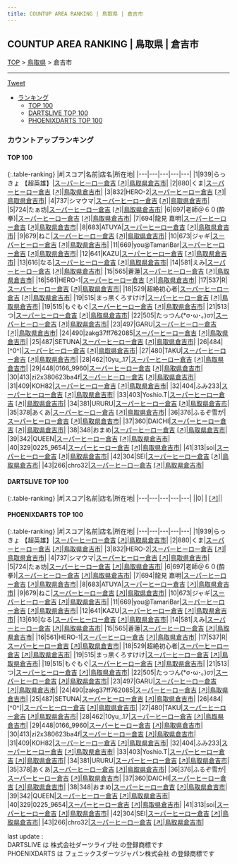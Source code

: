 ```yaml
---
title: COUNTUP AREA RANKING | 鳥取県 | 倉吉市
---
```

## COUNTUP AREA RANKING | 鳥取県 | 倉吉市

[TOP](/darts/rank/) > [鳥取県](/darts/rank/鳥取県/) > 倉吉市

___

<a href="https://twitter.com/share?ref_src=twsrc%5Etfw" data-text="COUNTUP AREA RANKING | 鳥取県倉吉市" class="twitter-share-button" data-hashtags="DARTSLIVE,PHOENIXDARTS,darts,ダーツ" data-show-count="false">Tweet</a>

* [ランキング](#カウントアップランキング)
    * [TOP 100](#top-100)
    * [DARTSLIVE TOP 100](#dartslive-top-100)
    * [PHOENIXDARTS TOP 100](#phoenixdarts-top-100)

### カウントアップランキング

#### TOP 100



{:.table-ranking}
|#|スコア|名前|店名|所在地|
|---|---|---|---|---|
|1|939|<span class="rank-name-pd">らっきょ 【超英雄】</span>|<a href="/darts/rank/shops/6287.html">スーパーヒーロー倉吉</a> <a href="https://vs.phoenixdarts.com/jp/shop/shopDetailInfo/s_6287?s_seq=6287">[↗]</a>|<a href="/darts/rank/鳥取県/倉吉市">鳥取県倉吉市</a>|
|2|880|<span class="rank-name-pd">くま</span>|<a href="/darts/rank/shops/6287.html">スーパーヒーロー倉吉</a> <a href="https://vs.phoenixdarts.com/jp/shop/shopDetailInfo/s_6287?s_seq=6287">[↗]</a>|<a href="/darts/rank/鳥取県/倉吉市">鳥取県倉吉市</a>|
|3|832|<span class="rank-name-pd">HERO-2</span>|<a href="/darts/rank/shops/6287.html">スーパーヒーロー倉吉</a> <a href="https://vs.phoenixdarts.com/jp/shop/shopDetailInfo/s_6287?s_seq=6287">[↗]</a>|<a href="/darts/rank/鳥取県/倉吉市">鳥取県倉吉市</a>|
|4|737|<span class="rank-name-pd">シマウマ</span>|<a href="/darts/rank/shops/6287.html">スーパーヒーロー倉吉</a> <a href="https://vs.phoenixdarts.com/jp/shop/shopDetailInfo/s_6287?s_seq=6287">[↗]</a>|<a href="/darts/rank/鳥取県/倉吉市">鳥取県倉吉市</a>|
|5|724|<span class="rank-name-pd">たぁ坊</span>|<a href="/darts/rank/shops/6287.html">スーパーヒーロー倉吉</a> <a href="https://vs.phoenixdarts.com/jp/shop/shopDetailInfo/s_6287?s_seq=6287">[↗]</a>|<a href="/darts/rank/鳥取県/倉吉市">鳥取県倉吉市</a>|
|6|697|<span class="rank-name-pd">老師＠６０(酔拳)</span>|<a href="/darts/rank/shops/6287.html">スーパーヒーロー倉吉</a> <a href="https://vs.phoenixdarts.com/jp/shop/shopDetailInfo/s_6287?s_seq=6287">[↗]</a>|<a href="/darts/rank/鳥取県/倉吉市">鳥取県倉吉市</a>|
|7|694|<span class="rank-name-pd">龍見 嘉明</span>|<a href="/darts/rank/shops/6287.html">スーパーヒーロー倉吉</a> <a href="https://vs.phoenixdarts.com/jp/shop/shopDetailInfo/s_6287?s_seq=6287">[↗]</a>|<a href="/darts/rank/鳥取県/倉吉市">鳥取県倉吉市</a>|
|8|683|<span class="rank-name-pd">ATUYA</span>|<a href="/darts/rank/shops/6287.html">スーパーヒーロー倉吉</a> <a href="https://vs.phoenixdarts.com/jp/shop/shopDetailInfo/s_6287?s_seq=6287">[↗]</a>|<a href="/darts/rank/鳥取県/倉吉市">鳥取県倉吉市</a>|
|9|679|<span class="rank-name-pd">ねこ</span>|<a href="/darts/rank/shops/6287.html">スーパーヒーロー倉吉</a> <a href="https://vs.phoenixdarts.com/jp/shop/shopDetailInfo/s_6287?s_seq=6287">[↗]</a>|<a href="/darts/rank/鳥取県/倉吉市">鳥取県倉吉市</a>|
|10|673|<span class="rank-name-pd">ジャギ</span>|<a href="/darts/rank/shops/6287.html">スーパーヒーロー倉吉</a> <a href="https://vs.phoenixdarts.com/jp/shop/shopDetailInfo/s_6287?s_seq=6287">[↗]</a>|<a href="/darts/rank/鳥取県/倉吉市">鳥取県倉吉市</a>|
|11|669|<span class="rank-name-pd">you@TamariBar</span>|<a href="/darts/rank/shops/6287.html">スーパーヒーロー倉吉</a> <a href="https://vs.phoenixdarts.com/jp/shop/shopDetailInfo/s_6287?s_seq=6287">[↗]</a>|<a href="/darts/rank/鳥取県/倉吉市">鳥取県倉吉市</a>|
|12|641|<span class="rank-name-pd">KAZU</span>|<a href="/darts/rank/shops/6287.html">スーパーヒーロー倉吉</a> <a href="https://vs.phoenixdarts.com/jp/shop/shopDetailInfo/s_6287?s_seq=6287">[↗]</a>|<a href="/darts/rank/鳥取県/倉吉市">鳥取県倉吉市</a>|
|13|616|<span class="rank-name-pd">なる</span>|<a href="/darts/rank/shops/6287.html">スーパーヒーロー倉吉</a> <a href="https://vs.phoenixdarts.com/jp/shop/shopDetailInfo/s_6287?s_seq=6287">[↗]</a>|<a href="/darts/rank/鳥取県/倉吉市">鳥取県倉吉市</a>|
|14|581|<span class="rank-name-pd">えみ</span>|<a href="/darts/rank/shops/6287.html">スーパーヒーロー倉吉</a> <a href="https://vs.phoenixdarts.com/jp/shop/shopDetailInfo/s_6287?s_seq=6287">[↗]</a>|<a href="/darts/rank/鳥取県/倉吉市">鳥取県倉吉市</a>|
|15|565|<span class="rank-name-pd">蒼蓮</span>|<a href="/darts/rank/shops/6287.html">スーパーヒーロー倉吉</a> <a href="https://vs.phoenixdarts.com/jp/shop/shopDetailInfo/s_6287?s_seq=6287">[↗]</a>|<a href="/darts/rank/鳥取県/倉吉市">鳥取県倉吉市</a>|
|16|561|<span class="rank-name-pd">HERO-1</span>|<a href="/darts/rank/shops/6287.html">スーパーヒーロー倉吉</a> <a href="https://vs.phoenixdarts.com/jp/shop/shopDetailInfo/s_6287?s_seq=6287">[↗]</a>|<a href="/darts/rank/鳥取県/倉吉市">鳥取県倉吉市</a>|
|17|537|<span class="rank-name-pd">R</span>|<a href="/darts/rank/shops/6287.html">スーパーヒーロー倉吉</a> <a href="https://vs.phoenixdarts.com/jp/shop/shopDetailInfo/s_6287?s_seq=6287">[↗]</a>|<a href="/darts/rank/鳥取県/倉吉市">鳥取県倉吉市</a>|
|18|529|<span class="rank-name-pd">超絶初心者</span>|<a href="/darts/rank/shops/6287.html">スーパーヒーロー倉吉</a> <a href="https://vs.phoenixdarts.com/jp/shop/shopDetailInfo/s_6287?s_seq=6287">[↗]</a>|<a href="/darts/rank/鳥取県/倉吉市">鳥取県倉吉市</a>|
|19|515|<span class="rank-name-pd">まっ黒くろすけけ</span>|<a href="/darts/rank/shops/6287.html">スーパーヒーロー倉吉</a> <a href="https://vs.phoenixdarts.com/jp/shop/shopDetailInfo/s_6287?s_seq=6287">[↗]</a>|<a href="/darts/rank/鳥取県/倉吉市">鳥取県倉吉市</a>|
|19|515|<span class="rank-name-pd">もぐもぐ</span>|<a href="/darts/rank/shops/6287.html">スーパーヒーロー倉吉</a> <a href="https://vs.phoenixdarts.com/jp/shop/shopDetailInfo/s_6287?s_seq=6287">[↗]</a>|<a href="/darts/rank/鳥取県/倉吉市">鳥取県倉吉市</a>|
|21|513|<span class="rank-name-pd">つ</span>|<a href="/darts/rank/shops/6287.html">スーパーヒーロー倉吉</a> <a href="https://vs.phoenixdarts.com/jp/shop/shopDetailInfo/s_6287?s_seq=6287">[↗]</a>|<a href="/darts/rank/鳥取県/倉吉市">鳥取県倉吉市</a>|
|22|505|<span class="rank-name-pd">たっつん(*σ･ω･｡)σﾂ</span>|<a href="/darts/rank/shops/6287.html">スーパーヒーロー倉吉</a> <a href="https://vs.phoenixdarts.com/jp/shop/shopDetailInfo/s_6287?s_seq=6287">[↗]</a>|<a href="/darts/rank/鳥取県/倉吉市">鳥取県倉吉市</a>|
|23|497|<span class="rank-name-pd">GARU</span>|<a href="/darts/rank/shops/6287.html">スーパーヒーロー倉吉</a> <a href="https://vs.phoenixdarts.com/jp/shop/shopDetailInfo/s_6287?s_seq=6287">[↗]</a>|<a href="/darts/rank/鳥取県/倉吉市">鳥取県倉吉市</a>|
|24|490|<span class="rank-name-pd">zakg37ff762085</span>|<a href="/darts/rank/shops/6287.html">スーパーヒーロー倉吉</a> <a href="https://vs.phoenixdarts.com/jp/shop/shopDetailInfo/s_6287?s_seq=6287">[↗]</a>|<a href="/darts/rank/鳥取県/倉吉市">鳥取県倉吉市</a>|
|25|487|<span class="rank-name-pd">SETUNA</span>|<a href="/darts/rank/shops/6287.html">スーパーヒーロー倉吉</a> <a href="https://vs.phoenixdarts.com/jp/shop/shopDetailInfo/s_6287?s_seq=6287">[↗]</a>|<a href="/darts/rank/鳥取県/倉吉市">鳥取県倉吉市</a>|
|26|484|<span class="rank-name-pd">[^0^]</span>|<a href="/darts/rank/shops/6287.html">スーパーヒーロー倉吉</a> <a href="https://vs.phoenixdarts.com/jp/shop/shopDetailInfo/s_6287?s_seq=6287">[↗]</a>|<a href="/darts/rank/鳥取県/倉吉市">鳥取県倉吉市</a>|
|27|480|<span class="rank-name-pd">TAKU</span>|<a href="/darts/rank/shops/6287.html">スーパーヒーロー倉吉</a> <a href="https://vs.phoenixdarts.com/jp/shop/shopDetailInfo/s_6287?s_seq=6287">[↗]</a>|<a href="/darts/rank/鳥取県/倉吉市">鳥取県倉吉市</a>|
|28|462|<span class="rank-name-pd">10yu_.17</span>|<a href="/darts/rank/shops/6287.html">スーパーヒーロー倉吉</a> <a href="https://vs.phoenixdarts.com/jp/shop/shopDetailInfo/s_6287?s_seq=6287">[↗]</a>|<a href="/darts/rank/鳥取県/倉吉市">鳥取県倉吉市</a>|
|29|448|<span class="rank-name-pd">0166_9960</span>|<a href="/darts/rank/shops/6287.html">スーパーヒーロー倉吉</a> <a href="https://vs.phoenixdarts.com/jp/shop/shopDetailInfo/s_6287?s_seq=6287">[↗]</a>|<a href="/darts/rank/鳥取県/倉吉市">鳥取県倉吉市</a>|
|30|413|<span class="rank-name-pd">zi2x380623ba4f</span>|<a href="/darts/rank/shops/6287.html">スーパーヒーロー倉吉</a> <a href="https://vs.phoenixdarts.com/jp/shop/shopDetailInfo/s_6287?s_seq=6287">[↗]</a>|<a href="/darts/rank/鳥取県/倉吉市">鳥取県倉吉市</a>|
|31|409|<span class="rank-name-pd">KOH82</span>|<a href="/darts/rank/shops/6287.html">スーパーヒーロー倉吉</a> <a href="https://vs.phoenixdarts.com/jp/shop/shopDetailInfo/s_6287?s_seq=6287">[↗]</a>|<a href="/darts/rank/鳥取県/倉吉市">鳥取県倉吉市</a>|
|32|404|<span class="rank-name-pd">ふみ233</span>|<a href="/darts/rank/shops/6287.html">スーパーヒーロー倉吉</a> <a href="https://vs.phoenixdarts.com/jp/shop/shopDetailInfo/s_6287?s_seq=6287">[↗]</a>|<a href="/darts/rank/鳥取県/倉吉市">鳥取県倉吉市</a>|
|33|403|<span class="rank-name-pd">Yoshio.T</span>|<a href="/darts/rank/shops/6287.html">スーパーヒーロー倉吉</a> <a href="https://vs.phoenixdarts.com/jp/shop/shopDetailInfo/s_6287?s_seq=6287">[↗]</a>|<a href="/darts/rank/鳥取県/倉吉市">鳥取県倉吉市</a>|
|34|381|<span class="rank-name-pd">URURU</span>|<a href="/darts/rank/shops/6287.html">スーパーヒーロー倉吉</a> <a href="https://vs.phoenixdarts.com/jp/shop/shopDetailInfo/s_6287?s_seq=6287">[↗]</a>|<a href="/darts/rank/鳥取県/倉吉市">鳥取県倉吉市</a>|
|35|378|<span class="rank-name-pd">あくあ</span>|<a href="/darts/rank/shops/6287.html">スーパーヒーロー倉吉</a> <a href="https://vs.phoenixdarts.com/jp/shop/shopDetailInfo/s_6287?s_seq=6287">[↗]</a>|<a href="/darts/rank/鳥取県/倉吉市">鳥取県倉吉市</a>|
|36|376|<span class="rank-name-pd">ふるぞ雪が</span>|<a href="/darts/rank/shops/6287.html">スーパーヒーロー倉吉</a> <a href="https://vs.phoenixdarts.com/jp/shop/shopDetailInfo/s_6287?s_seq=6287">[↗]</a>|<a href="/darts/rank/鳥取県/倉吉市">鳥取県倉吉市</a>|
|37|360|<span class="rank-name-pd">DAICHI</span>|<a href="/darts/rank/shops/6287.html">スーパーヒーロー倉吉</a> <a href="https://vs.phoenixdarts.com/jp/shop/shopDetailInfo/s_6287?s_seq=6287">[↗]</a>|<a href="/darts/rank/鳥取県/倉吉市">鳥取県倉吉市</a>|
|38|348|<span class="rank-name-pd">おまめ</span>|<a href="/darts/rank/shops/6287.html">スーパーヒーロー倉吉</a> <a href="https://vs.phoenixdarts.com/jp/shop/shopDetailInfo/s_6287?s_seq=6287">[↗]</a>|<a href="/darts/rank/鳥取県/倉吉市">鳥取県倉吉市</a>|
|39|342|<span class="rank-name-pd">QUEEN</span>|<a href="/darts/rank/shops/6287.html">スーパーヒーロー倉吉</a> <a href="https://vs.phoenixdarts.com/jp/shop/shopDetailInfo/s_6287?s_seq=6287">[↗]</a>|<a href="/darts/rank/鳥取県/倉吉市">鳥取県倉吉市</a>|
|40|329|<span class="rank-name-pd">0225_9654</span>|<a href="/darts/rank/shops/6287.html">スーパーヒーロー倉吉</a> <a href="https://vs.phoenixdarts.com/jp/shop/shopDetailInfo/s_6287?s_seq=6287">[↗]</a>|<a href="/darts/rank/鳥取県/倉吉市">鳥取県倉吉市</a>|
|41|313|<span class="rank-name-pd">soi</span>|<a href="/darts/rank/shops/6287.html">スーパーヒーロー倉吉</a> <a href="https://vs.phoenixdarts.com/jp/shop/shopDetailInfo/s_6287?s_seq=6287">[↗]</a>|<a href="/darts/rank/鳥取県/倉吉市">鳥取県倉吉市</a>|
|42|304|<span class="rank-name-pd">SEI</span>|<a href="/darts/rank/shops/6287.html">スーパーヒーロー倉吉</a> <a href="https://vs.phoenixdarts.com/jp/shop/shopDetailInfo/s_6287?s_seq=6287">[↗]</a>|<a href="/darts/rank/鳥取県/倉吉市">鳥取県倉吉市</a>|
|43|266|<span class="rank-name-pd">chro32</span>|<a href="/darts/rank/shops/6287.html">スーパーヒーロー倉吉</a> <a href="https://vs.phoenixdarts.com/jp/shop/shopDetailInfo/s_6287?s_seq=6287">[↗]</a>|<a href="/darts/rank/鳥取県/倉吉市">鳥取県倉吉市</a>|


#### DARTSLIVE TOP 100



{:.table-ranking}
|#|スコア|名前|店名|所在地|
|---|---|---|---|---|
||0|<span class="rank-name-dl"> </span>|<a href="/darts/rank/shops/.html"></a> <a href="">[↗]</a>|<a href="/darts/rank//"></a>|


#### PHOENIXDARTS TOP 100



{:.table-ranking}
|#|スコア|名前|店名|所在地|
|---|---|---|---|---|
|1|939|<span class="rank-name-pd">らっきょ 【超英雄】</span>|<a href="/darts/rank/shops/6287.html">スーパーヒーロー倉吉</a> <a href="https://vs.phoenixdarts.com/jp/shop/shopDetailInfo/s_6287?s_seq=6287">[↗]</a>|<a href="/darts/rank/鳥取県/倉吉市">鳥取県倉吉市</a>|
|2|880|<span class="rank-name-pd">くま</span>|<a href="/darts/rank/shops/6287.html">スーパーヒーロー倉吉</a> <a href="https://vs.phoenixdarts.com/jp/shop/shopDetailInfo/s_6287?s_seq=6287">[↗]</a>|<a href="/darts/rank/鳥取県/倉吉市">鳥取県倉吉市</a>|
|3|832|<span class="rank-name-pd">HERO-2</span>|<a href="/darts/rank/shops/6287.html">スーパーヒーロー倉吉</a> <a href="https://vs.phoenixdarts.com/jp/shop/shopDetailInfo/s_6287?s_seq=6287">[↗]</a>|<a href="/darts/rank/鳥取県/倉吉市">鳥取県倉吉市</a>|
|4|737|<span class="rank-name-pd">シマウマ</span>|<a href="/darts/rank/shops/6287.html">スーパーヒーロー倉吉</a> <a href="https://vs.phoenixdarts.com/jp/shop/shopDetailInfo/s_6287?s_seq=6287">[↗]</a>|<a href="/darts/rank/鳥取県/倉吉市">鳥取県倉吉市</a>|
|5|724|<span class="rank-name-pd">たぁ坊</span>|<a href="/darts/rank/shops/6287.html">スーパーヒーロー倉吉</a> <a href="https://vs.phoenixdarts.com/jp/shop/shopDetailInfo/s_6287?s_seq=6287">[↗]</a>|<a href="/darts/rank/鳥取県/倉吉市">鳥取県倉吉市</a>|
|6|697|<span class="rank-name-pd">老師＠６０(酔拳)</span>|<a href="/darts/rank/shops/6287.html">スーパーヒーロー倉吉</a> <a href="https://vs.phoenixdarts.com/jp/shop/shopDetailInfo/s_6287?s_seq=6287">[↗]</a>|<a href="/darts/rank/鳥取県/倉吉市">鳥取県倉吉市</a>|
|7|694|<span class="rank-name-pd">龍見 嘉明</span>|<a href="/darts/rank/shops/6287.html">スーパーヒーロー倉吉</a> <a href="https://vs.phoenixdarts.com/jp/shop/shopDetailInfo/s_6287?s_seq=6287">[↗]</a>|<a href="/darts/rank/鳥取県/倉吉市">鳥取県倉吉市</a>|
|8|683|<span class="rank-name-pd">ATUYA</span>|<a href="/darts/rank/shops/6287.html">スーパーヒーロー倉吉</a> <a href="https://vs.phoenixdarts.com/jp/shop/shopDetailInfo/s_6287?s_seq=6287">[↗]</a>|<a href="/darts/rank/鳥取県/倉吉市">鳥取県倉吉市</a>|
|9|679|<span class="rank-name-pd">ねこ</span>|<a href="/darts/rank/shops/6287.html">スーパーヒーロー倉吉</a> <a href="https://vs.phoenixdarts.com/jp/shop/shopDetailInfo/s_6287?s_seq=6287">[↗]</a>|<a href="/darts/rank/鳥取県/倉吉市">鳥取県倉吉市</a>|
|10|673|<span class="rank-name-pd">ジャギ</span>|<a href="/darts/rank/shops/6287.html">スーパーヒーロー倉吉</a> <a href="https://vs.phoenixdarts.com/jp/shop/shopDetailInfo/s_6287?s_seq=6287">[↗]</a>|<a href="/darts/rank/鳥取県/倉吉市">鳥取県倉吉市</a>|
|11|669|<span class="rank-name-pd">you@TamariBar</span>|<a href="/darts/rank/shops/6287.html">スーパーヒーロー倉吉</a> <a href="https://vs.phoenixdarts.com/jp/shop/shopDetailInfo/s_6287?s_seq=6287">[↗]</a>|<a href="/darts/rank/鳥取県/倉吉市">鳥取県倉吉市</a>|
|12|641|<span class="rank-name-pd">KAZU</span>|<a href="/darts/rank/shops/6287.html">スーパーヒーロー倉吉</a> <a href="https://vs.phoenixdarts.com/jp/shop/shopDetailInfo/s_6287?s_seq=6287">[↗]</a>|<a href="/darts/rank/鳥取県/倉吉市">鳥取県倉吉市</a>|
|13|616|<span class="rank-name-pd">なる</span>|<a href="/darts/rank/shops/6287.html">スーパーヒーロー倉吉</a> <a href="https://vs.phoenixdarts.com/jp/shop/shopDetailInfo/s_6287?s_seq=6287">[↗]</a>|<a href="/darts/rank/鳥取県/倉吉市">鳥取県倉吉市</a>|
|14|581|<span class="rank-name-pd">えみ</span>|<a href="/darts/rank/shops/6287.html">スーパーヒーロー倉吉</a> <a href="https://vs.phoenixdarts.com/jp/shop/shopDetailInfo/s_6287?s_seq=6287">[↗]</a>|<a href="/darts/rank/鳥取県/倉吉市">鳥取県倉吉市</a>|
|15|565|<span class="rank-name-pd">蒼蓮</span>|<a href="/darts/rank/shops/6287.html">スーパーヒーロー倉吉</a> <a href="https://vs.phoenixdarts.com/jp/shop/shopDetailInfo/s_6287?s_seq=6287">[↗]</a>|<a href="/darts/rank/鳥取県/倉吉市">鳥取県倉吉市</a>|
|16|561|<span class="rank-name-pd">HERO-1</span>|<a href="/darts/rank/shops/6287.html">スーパーヒーロー倉吉</a> <a href="https://vs.phoenixdarts.com/jp/shop/shopDetailInfo/s_6287?s_seq=6287">[↗]</a>|<a href="/darts/rank/鳥取県/倉吉市">鳥取県倉吉市</a>|
|17|537|<span class="rank-name-pd">R</span>|<a href="/darts/rank/shops/6287.html">スーパーヒーロー倉吉</a> <a href="https://vs.phoenixdarts.com/jp/shop/shopDetailInfo/s_6287?s_seq=6287">[↗]</a>|<a href="/darts/rank/鳥取県/倉吉市">鳥取県倉吉市</a>|
|18|529|<span class="rank-name-pd">超絶初心者</span>|<a href="/darts/rank/shops/6287.html">スーパーヒーロー倉吉</a> <a href="https://vs.phoenixdarts.com/jp/shop/shopDetailInfo/s_6287?s_seq=6287">[↗]</a>|<a href="/darts/rank/鳥取県/倉吉市">鳥取県倉吉市</a>|
|19|515|<span class="rank-name-pd">まっ黒くろすけけ</span>|<a href="/darts/rank/shops/6287.html">スーパーヒーロー倉吉</a> <a href="https://vs.phoenixdarts.com/jp/shop/shopDetailInfo/s_6287?s_seq=6287">[↗]</a>|<a href="/darts/rank/鳥取県/倉吉市">鳥取県倉吉市</a>|
|19|515|<span class="rank-name-pd">もぐもぐ</span>|<a href="/darts/rank/shops/6287.html">スーパーヒーロー倉吉</a> <a href="https://vs.phoenixdarts.com/jp/shop/shopDetailInfo/s_6287?s_seq=6287">[↗]</a>|<a href="/darts/rank/鳥取県/倉吉市">鳥取県倉吉市</a>|
|21|513|<span class="rank-name-pd">つ</span>|<a href="/darts/rank/shops/6287.html">スーパーヒーロー倉吉</a> <a href="https://vs.phoenixdarts.com/jp/shop/shopDetailInfo/s_6287?s_seq=6287">[↗]</a>|<a href="/darts/rank/鳥取県/倉吉市">鳥取県倉吉市</a>|
|22|505|<span class="rank-name-pd">たっつん(*σ･ω･｡)σﾂ</span>|<a href="/darts/rank/shops/6287.html">スーパーヒーロー倉吉</a> <a href="https://vs.phoenixdarts.com/jp/shop/shopDetailInfo/s_6287?s_seq=6287">[↗]</a>|<a href="/darts/rank/鳥取県/倉吉市">鳥取県倉吉市</a>|
|23|497|<span class="rank-name-pd">GARU</span>|<a href="/darts/rank/shops/6287.html">スーパーヒーロー倉吉</a> <a href="https://vs.phoenixdarts.com/jp/shop/shopDetailInfo/s_6287?s_seq=6287">[↗]</a>|<a href="/darts/rank/鳥取県/倉吉市">鳥取県倉吉市</a>|
|24|490|<span class="rank-name-pd">zakg37ff762085</span>|<a href="/darts/rank/shops/6287.html">スーパーヒーロー倉吉</a> <a href="https://vs.phoenixdarts.com/jp/shop/shopDetailInfo/s_6287?s_seq=6287">[↗]</a>|<a href="/darts/rank/鳥取県/倉吉市">鳥取県倉吉市</a>|
|25|487|<span class="rank-name-pd">SETUNA</span>|<a href="/darts/rank/shops/6287.html">スーパーヒーロー倉吉</a> <a href="https://vs.phoenixdarts.com/jp/shop/shopDetailInfo/s_6287?s_seq=6287">[↗]</a>|<a href="/darts/rank/鳥取県/倉吉市">鳥取県倉吉市</a>|
|26|484|<span class="rank-name-pd">[^0^]</span>|<a href="/darts/rank/shops/6287.html">スーパーヒーロー倉吉</a> <a href="https://vs.phoenixdarts.com/jp/shop/shopDetailInfo/s_6287?s_seq=6287">[↗]</a>|<a href="/darts/rank/鳥取県/倉吉市">鳥取県倉吉市</a>|
|27|480|<span class="rank-name-pd">TAKU</span>|<a href="/darts/rank/shops/6287.html">スーパーヒーロー倉吉</a> <a href="https://vs.phoenixdarts.com/jp/shop/shopDetailInfo/s_6287?s_seq=6287">[↗]</a>|<a href="/darts/rank/鳥取県/倉吉市">鳥取県倉吉市</a>|
|28|462|<span class="rank-name-pd">10yu_.17</span>|<a href="/darts/rank/shops/6287.html">スーパーヒーロー倉吉</a> <a href="https://vs.phoenixdarts.com/jp/shop/shopDetailInfo/s_6287?s_seq=6287">[↗]</a>|<a href="/darts/rank/鳥取県/倉吉市">鳥取県倉吉市</a>|
|29|448|<span class="rank-name-pd">0166_9960</span>|<a href="/darts/rank/shops/6287.html">スーパーヒーロー倉吉</a> <a href="https://vs.phoenixdarts.com/jp/shop/shopDetailInfo/s_6287?s_seq=6287">[↗]</a>|<a href="/darts/rank/鳥取県/倉吉市">鳥取県倉吉市</a>|
|30|413|<span class="rank-name-pd">zi2x380623ba4f</span>|<a href="/darts/rank/shops/6287.html">スーパーヒーロー倉吉</a> <a href="https://vs.phoenixdarts.com/jp/shop/shopDetailInfo/s_6287?s_seq=6287">[↗]</a>|<a href="/darts/rank/鳥取県/倉吉市">鳥取県倉吉市</a>|
|31|409|<span class="rank-name-pd">KOH82</span>|<a href="/darts/rank/shops/6287.html">スーパーヒーロー倉吉</a> <a href="https://vs.phoenixdarts.com/jp/shop/shopDetailInfo/s_6287?s_seq=6287">[↗]</a>|<a href="/darts/rank/鳥取県/倉吉市">鳥取県倉吉市</a>|
|32|404|<span class="rank-name-pd">ふみ233</span>|<a href="/darts/rank/shops/6287.html">スーパーヒーロー倉吉</a> <a href="https://vs.phoenixdarts.com/jp/shop/shopDetailInfo/s_6287?s_seq=6287">[↗]</a>|<a href="/darts/rank/鳥取県/倉吉市">鳥取県倉吉市</a>|
|33|403|<span class="rank-name-pd">Yoshio.T</span>|<a href="/darts/rank/shops/6287.html">スーパーヒーロー倉吉</a> <a href="https://vs.phoenixdarts.com/jp/shop/shopDetailInfo/s_6287?s_seq=6287">[↗]</a>|<a href="/darts/rank/鳥取県/倉吉市">鳥取県倉吉市</a>|
|34|381|<span class="rank-name-pd">URURU</span>|<a href="/darts/rank/shops/6287.html">スーパーヒーロー倉吉</a> <a href="https://vs.phoenixdarts.com/jp/shop/shopDetailInfo/s_6287?s_seq=6287">[↗]</a>|<a href="/darts/rank/鳥取県/倉吉市">鳥取県倉吉市</a>|
|35|378|<span class="rank-name-pd">あくあ</span>|<a href="/darts/rank/shops/6287.html">スーパーヒーロー倉吉</a> <a href="https://vs.phoenixdarts.com/jp/shop/shopDetailInfo/s_6287?s_seq=6287">[↗]</a>|<a href="/darts/rank/鳥取県/倉吉市">鳥取県倉吉市</a>|
|36|376|<span class="rank-name-pd">ふるぞ雪が</span>|<a href="/darts/rank/shops/6287.html">スーパーヒーロー倉吉</a> <a href="https://vs.phoenixdarts.com/jp/shop/shopDetailInfo/s_6287?s_seq=6287">[↗]</a>|<a href="/darts/rank/鳥取県/倉吉市">鳥取県倉吉市</a>|
|37|360|<span class="rank-name-pd">DAICHI</span>|<a href="/darts/rank/shops/6287.html">スーパーヒーロー倉吉</a> <a href="https://vs.phoenixdarts.com/jp/shop/shopDetailInfo/s_6287?s_seq=6287">[↗]</a>|<a href="/darts/rank/鳥取県/倉吉市">鳥取県倉吉市</a>|
|38|348|<span class="rank-name-pd">おまめ</span>|<a href="/darts/rank/shops/6287.html">スーパーヒーロー倉吉</a> <a href="https://vs.phoenixdarts.com/jp/shop/shopDetailInfo/s_6287?s_seq=6287">[↗]</a>|<a href="/darts/rank/鳥取県/倉吉市">鳥取県倉吉市</a>|
|39|342|<span class="rank-name-pd">QUEEN</span>|<a href="/darts/rank/shops/6287.html">スーパーヒーロー倉吉</a> <a href="https://vs.phoenixdarts.com/jp/shop/shopDetailInfo/s_6287?s_seq=6287">[↗]</a>|<a href="/darts/rank/鳥取県/倉吉市">鳥取県倉吉市</a>|
|40|329|<span class="rank-name-pd">0225_9654</span>|<a href="/darts/rank/shops/6287.html">スーパーヒーロー倉吉</a> <a href="https://vs.phoenixdarts.com/jp/shop/shopDetailInfo/s_6287?s_seq=6287">[↗]</a>|<a href="/darts/rank/鳥取県/倉吉市">鳥取県倉吉市</a>|
|41|313|<span class="rank-name-pd">soi</span>|<a href="/darts/rank/shops/6287.html">スーパーヒーロー倉吉</a> <a href="https://vs.phoenixdarts.com/jp/shop/shopDetailInfo/s_6287?s_seq=6287">[↗]</a>|<a href="/darts/rank/鳥取県/倉吉市">鳥取県倉吉市</a>|
|42|304|<span class="rank-name-pd">SEI</span>|<a href="/darts/rank/shops/6287.html">スーパーヒーロー倉吉</a> <a href="https://vs.phoenixdarts.com/jp/shop/shopDetailInfo/s_6287?s_seq=6287">[↗]</a>|<a href="/darts/rank/鳥取県/倉吉市">鳥取県倉吉市</a>|
|43|266|<span class="rank-name-pd">chro32</span>|<a href="/darts/rank/shops/6287.html">スーパーヒーロー倉吉</a> <a href="https://vs.phoenixdarts.com/jp/shop/shopDetailInfo/s_6287?s_seq=6287">[↗]</a>|<a href="/darts/rank/鳥取県/倉吉市">鳥取県倉吉市</a>|


<div class="footer border-top border-gray-light mt-5 pt-3 text-right text-gray">
    last update : <span style="font-weight: italic" id="foot_last_modified"></span><br />
    DARTSLIVE は 株式会社ダーツライブ社 の登録商標です<br />
    PHOENIXDARTS は フェニックスダーツジャパン株式会社 の登録商標です<br />
</div>

<script src="https://cdnjs.cloudflare.com/ajax/libs/jquery.tablesorter/2.31.3/js/jquery.tablesorter.min.js" integrity="sha512-qzgd5cYSZcosqpzpn7zF2ZId8f/8CHmFKZ8j7mU4OUXTNRd5g+ZHBPsgKEwoqxCtdQvExE5LprwwPAgoicguNg==" crossorigin="anonymous" referrerpolicy="no-referrer"></script>
<link rel="stylesheet" href="https://cdnjs.cloudflare.com/ajax/libs/jquery.tablesorter/2.31.3/css/theme.default.min.css" integrity="sha512-wghhOJkjQX0Lh3NSWvNKeZ0ZpNn+SPVXX1Qyc9OCaogADktxrBiBdKGDoqVUOyhStvMBmJQ8ZdMHiR3wuEq8+w==" crossorigin="anonymous" referrerpolicy="no-referrer" />
<script>
$(function() {
    $(".table-ranking").tablesorter({sortList:[[0, 0]]});
    $("#foot_last_modified").text(formatDate(new Date(document.lastModified), 'yyyy-MM-dd HH:mm:ss'));
});
</script>

<script async src="https://platform.twitter.com/widgets.js" charset="utf-8"></script>